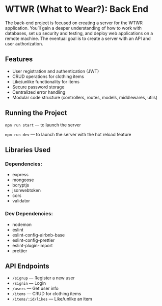 # WTWR (What to Wear?): Back End
The back-end project is focused on creating a server for the WTWR application. You’ll gain a deeper understanding of how to work with databases, set up security and testing, and deploy web applications on a remote machine. The eventual goal is to create a server with an API and user authorization.

## Features
- User registration and authentication (JWT)
- CRUD operations for clothing items
- Like/unlike functionality for items
- Secure password storage
- Centralized error handling
- Modular code structure (controllers, routes, models, middlewares, utils)

## Running the Project
`npm run start` — to launch the server 

`npm run dev` — to launch the server with the hot reload feature

## Libraries Used
### Dependencies:

- express
- mongoose
- bcryptjs
- jsonwebtoken
- cors
- validator

###   Dev Dependencies:

- nodemon
- eslint
- eslint-config-airbnb-base
- eslint-config-prettier
- eslint-plugin-import
- prettier

## API Endpoints
- `/signup` — Register a new user
- `/signin` — Login
- `/users` — Get user info
- `/items` — CRUD for clothing items
- `/items/:id/likes` — Like/unlike an item
